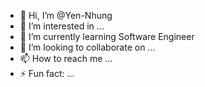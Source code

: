 - 👋 Hi, I’m @Yen-Nhung
- 👀 I’m interested in ...
- 🌱 I’m currently learning Software Engineer
- 💞️ I’m looking to collaborate on ...
- 📫 How to reach me ...
- ⚡ Fun fact: ...

<!---
Yen-Nhung/Yen-Nhung is a ✨ special ✨ repository because its `README.md` (this file) appears on your GitHub profile.
You can click the Preview link to take a look at your changes.
--->
